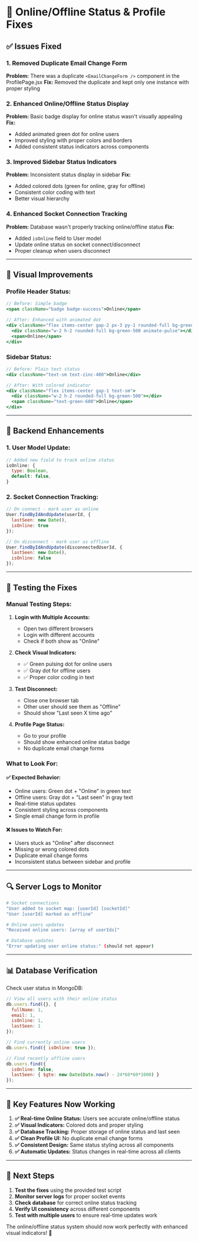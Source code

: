 # 🔧 Online/Offline Status & Profile Fixes

## ✅ **Issues Fixed**

### **1. Removed Duplicate Email Change Form**
**Problem:** There was a duplicate `<EmailChangeForm />` component in the ProfilePage.jsx
**Fix:** Removed the duplicate and kept only one instance with proper styling

### **2. Enhanced Online/Offline Status Display**
**Problem:** Basic badge display for online status wasn't visually appealing
**Fix:** 
- Added animated green dot for online users
- Improved styling with proper colors and borders
- Added consistent status indicators across components

### **3. Improved Sidebar Status Indicators**
**Problem:** Inconsistent status display in sidebar
**Fix:**
- Added colored dots (green for online, gray for offline)
- Consistent color coding with text
- Better visual hierarchy

### **4. Enhanced Socket Connection Tracking**
**Problem:** Database wasn't properly tracking online/offline status
**Fix:**
- Added `isOnline` field to User model
- Update online status on socket connect/disconnect
- Proper cleanup when users disconnect

---

## 🎨 **Visual Improvements**

### **Profile Header Status:**
```jsx
// Before: Simple badge
<span className="badge badge-success">Online</span>

// After: Enhanced with animated dot
<div className="flex items-center gap-2 px-3 py-1 rounded-full bg-green-100 text-green-800">
  <div className="w-2 h-2 rounded-full bg-green-500 animate-pulse"></div>
  <span>Online</span>
</div>
```

### **Sidebar Status:**
```jsx
// Before: Plain text status
<div className="text-sm text-zinc-400">Online</div>

// After: With colored indicator
<div className="flex items-center gap-1 text-sm">
  <div className="w-2 h-2 rounded-full bg-green-500"></div>
  <span className="text-green-600">Online</span>
</div>
```

---

## 🔧 **Backend Enhancements**

### **1. User Model Update:**
```javascript
// Added new field to track online status
isOnline: {
  type: Boolean,
  default: false,
}
```

### **2. Socket Connection Tracking:**
```javascript
// On connect - mark user as online
User.findByIdAndUpdate(userId, { 
  lastSeen: new Date(),
  isOnline: true 
});

// On disconnect - mark user as offline
User.findByIdAndUpdate(disconnectedUserId, { 
  lastSeen: new Date(),
  isOnline: false 
});
```

---

## 🧪 **Testing the Fixes**

### **Manual Testing Steps:**

1. **Login with Multiple Accounts:**
   - Open two different browsers
   - Login with different accounts
   - Check if both show as "Online"

2. **Check Visual Indicators:**
   - ✅ Green pulsing dot for online users
   - ✅ Gray dot for offline users
   - ✅ Proper color coding in text

3. **Test Disconnect:**
   - Close one browser tab
   - Other user should see them as "Offline"
   - Should show "Last seen X time ago"

4. **Profile Page Status:**
   - Go to your profile
   - Should show enhanced online status badge
   - No duplicate email change forms

### **What to Look For:**

#### **✅ Expected Behavior:**
- Online users: Green dot + "Online" in green text
- Offline users: Gray dot + "Last seen" in gray text
- Real-time status updates
- Consistent styling across components
- Single email change form in profile

#### **❌ Issues to Watch For:**
- Users stuck as "Online" after disconnect
- Missing or wrong colored dots
- Duplicate email change forms
- Inconsistent status between sidebar and profile

---

## 🔍 **Server Logs to Monitor**

```bash
# Socket connections
"User added to socket map: [userId] [socketId]"
"User [userId] marked as offline"

# Online users updates
"Received online users: [array of userIds]"

# Database updates
"Error updating user online status:" (should not appear)
```

---

## 📊 **Database Verification**

Check user status in MongoDB:
```javascript
// View all users with their online status
db.users.find({}, { 
  fullName: 1, 
  email: 1, 
  isOnline: 1, 
  lastSeen: 1 
});

// Find currently online users
db.users.find({ isOnline: true });

// Find recently offline users
db.users.find({ 
  isOnline: false, 
  lastSeen: { $gte: new Date(Date.now() - 24*60*60*1000) } 
});
```

---

## 🎯 **Key Features Now Working**

1. **✅ Real-time Online Status:** Users see accurate online/offline status
2. **✅ Visual Indicators:** Colored dots and proper styling
3. **✅ Database Tracking:** Proper storage of online status and last seen
4. **✅ Clean Profile UI:** No duplicate email change forms
5. **✅ Consistent Design:** Same status styling across all components
6. **✅ Automatic Updates:** Status changes in real-time across all clients

---

## 🚀 **Next Steps**

1. **Test the fixes** using the provided test script
2. **Monitor server logs** for proper socket events
3. **Check database** for correct online status tracking
4. **Verify UI consistency** across different components
5. **Test with multiple users** to ensure real-time updates work

The online/offline status system should now work perfectly with enhanced visual indicators! 🎉